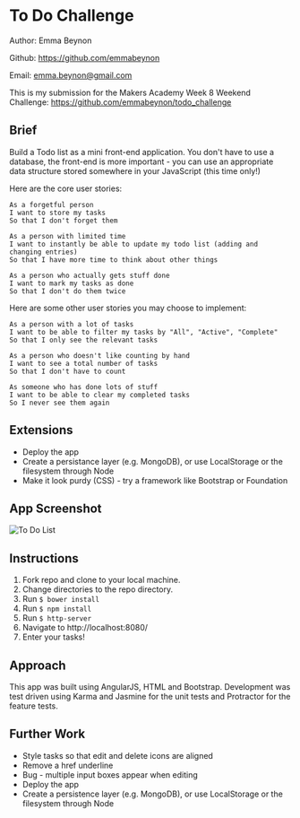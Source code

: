 To Do Challenge
================

Author: Emma Beynon

Github: https://github.com/emmabeynon

Email: emma.beynon@gmail.com

This is my submission for the Makers Academy Week 8 Weekend Challenge: https://github.com/emmabeynon/todo_challenge


Brief
------
Build a Todo list as a mini front-end application. You don't have to use a database, the front-end is more important - you can use an appropriate data structure stored somewhere in your JavaScript (this time only!)

Here are the core user stories:

```
As a forgetful person
I want to store my tasks
So that I don't forget them

As a person with limited time
I want to instantly be able to update my todo list (adding and changing entries)
So that I have more time to think about other things

As a person who actually gets stuff done
I want to mark my tasks as done
So that I don't do them twice
```

Here are some other user stories you may choose to implement:

```
As a person with a lot of tasks
I want to be able to filter my tasks by "All", "Active", "Complete"
So that I only see the relevant tasks

As a person who doesn't like counting by hand
I want to see a total number of tasks
So that I don't have to count

As someone who has done lots of stuff
I want to be able to clear my completed tasks
So I never see them again
```

## Extensions

* Deploy the app
* Create a persistance layer (e.g. MongoDB), or use LocalStorage or the filesystem through Node
* Make it look purdy (CSS) - try a framework like Bootstrap or Foundation

App Screenshot
---------------
![To Do List](http://i.imgur.com/ElX56st.png)

Instructions
------------
1. Fork repo and clone to your local machine.
2. Change directories to the repo directory.
3. Run `$ bower install`
4. Run `$ npm install`
5. Run `$ http-server`
6. Navigate to http://localhost:8080/
7. Enter your tasks!

Approach
---------
This app was built using AngularJS, HTML and Bootstrap.  Development was test driven using Karma and Jasmine for the unit tests and Protractor for the feature tests.

Further Work
-------------
* Style tasks so that edit and delete icons are aligned
* Remove a href underline
* Bug - multiple input boxes appear when editing
* Deploy the app
* Create a persistence layer (e.g. MongoDB), or use LocalStorage or the filesystem through Node
